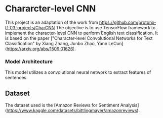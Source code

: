 # Chararcter-level CNN 

This project is an adaptation of the work from https://github.com/protonx-tf-03-projects/CharCNN
The objective is to use TensorFlow framework to implement the character-level CNN to perform English text classification.
It is based on the paper ]"Character-level Convolutional Networks for Text Classification" by Xiang Zhang, Junbo Zhao, Yann LeCun] (https://arxiv.org/abs/1509.01626).

### Model Architecture

This model utilizes a convolutional neural network to extract features of sentences.

## Dataset

The dataset used is the [Amazon Reviews for Sentiment Analysis] (https://www.kaggle.com/datasets/bittlingmayer/amazonreviews).

